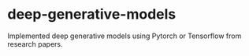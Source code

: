 # deep-generative-models
Implemented deep generative models using Pytorch or Tensorflow from research papers. 
